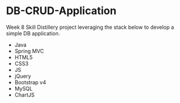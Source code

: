 # DB-CRUD-Application
Week 8 Skill Distillery project leveraging the stack below to develop a simple DB application.

- Java
- Spring MVC
- HTML5
- CSS3
- JS
- jQuery
- Bootstrap v4
- MySQL
- ChartJS
